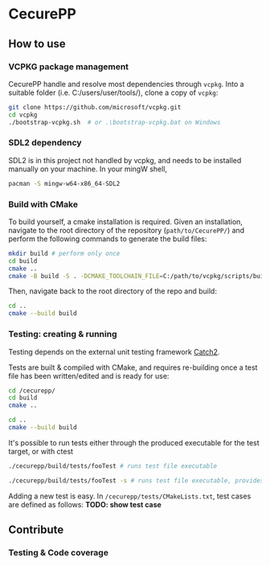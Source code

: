 # CecurePP

## How to use
### VCPKG package management

CecurePP handle and resolve most dependencies through `vcpkg`. Into a suitable folder (i.e. C:/users/user/tools/), clone a copy of `vcpkg`:

```bash
git clone https://github.com/microsoft/vcpkg.git
cd vcpkg
./bootstrap-vcpkg.sh  # or .\bootstrap-vcpkg.bat on Windows

```
### SDL2 dependency
SDL2 is in this project not handled by vcpkg, and needs to be installed manually on your machine. In your mingW shell,
```bash
pacman -S mingw-w64-x86_64-SDL2

```

### Build with CMake

To build yourself, a cmake installation is required. Given an installation, navigate to the root directory of the repository (`path/to/CecurePP/`) and perform the following commands to generate the build files:
```bash
mkdir build # perform only once
cd build
cmake ..
cmake -B build -S . -DCMAKE_TOOLCHAIN_FILE=C:/path/to/vcpkg/scripts/buildsystems/vcpkg.cmake # is this needed?

```

Then, navigate back to the root directory of the repo and build:
```bash
cd ..
cmake --build build
```

### Testing: creating & running
Testing depends on the external unit testing framework [Catch2](https://github.com/catchorg/Catch2/tree/devel). 

Tests are built & compiled with CMake, and requires re-building once a test file has been written/edited and is ready for use:

```bash
cd /cecurepp/
cd build
cmake ..

cd ..
cmake --build build
```
It's possible to run tests either through the produced executable for the test target, or with ctest
```bash
./cecurepp/build/tests/fooTest # runs test file executable

./cecurepp/build/tests/fooTest -s # runs test file executable, provides more test info (recommended)
```

Adding a new test is easy. In `/cecurepp/tests/CMakeLists.txt`, test cases are defined as follows:
**TODO: show test case**
## Contribute

### Testing & Code coverage
